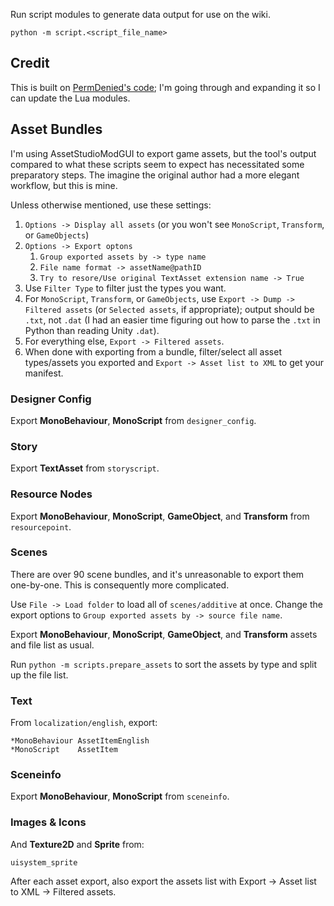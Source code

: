 Run script modules to generate data output for use on the wiki.

```
python -m script.<script_file_name>
```

## Credit

This is built on [PermDenied's code](https://github.com/cruiseliu/sandrock-scripts); I'm going through and expanding it so I can update the Lua modules.

## Asset Bundles

I'm using AssetStudioModGUI to export game assets, but the tool's output compared to what these scripts seem to expect has necessitated some preparatory steps. The imagine the original author had a more elegant workflow, but this is mine.

Unless otherwise mentioned, use these settings:

1. `Options -> Display all assets` (or you won't see `MonoScript`, `Transform`, or `GameObjects`)
1. `Options -> Export optons`
    1. `Group exported assets by -> type name`
    1. `File name format -> assetName@pathID`
    1. `Try to resore/Use original TextAsset extension name -> True`
1. Use `Filter Type` to filter just the types you want.
1. For `MonoScript`, `Transform`, or `GameObjects`, use `Export -> Dump -> Filtered assets` (or `Selected assets`, if appropriate); output should be `.txt`, not `.dat` (I had an easier time figuring out how to parse the `.txt` in Python than reading Unity `.dat`).
1. For everything else, `Export -> Filtered assets`.
1. When done with exporting from a bundle, filter/select all asset types/assets you exported and `Export -> Asset list to XML` to get your manifest.

### Designer Config

Export **MonoBehaviour**, **MonoScript** from `designer_config`.

### Story

Export **TextAsset** from `storyscript`.

### Resource Nodes

Export **MonoBehaviour**, **MonoScript**, **GameObject**, and **Transform** from `resourcepoint`.

### Scenes

There are over 90 scene bundles, and it's unreasonable to export them one-by-one. This is consequently more complicated.

Use `File -> Load folder` to load all of `scenes/additive` at once. Change the export options to `Group exported assets by -> source file name`.

Export **MonoBehaviour**, **MonoScript**, **GameObject**, and **Transform** assets and file list as usual.

Run `python -m scripts.prepare_assets` to sort the assets by type and split up the file list.

### Text

From `localization/english`, export:

```
*MonoBehaviour AssetItemEnglish
*MonoScript    AssetItem
```

### Sceneinfo

Export **MonoBehaviour**, **MonoScript** from `sceneinfo`.

### Images & Icons

And **Texture2D** and **Sprite** from:

```
uisystem_sprite
```

After each asset export, also export the assets list with Export -> Asset list to XML -> Filtered assets.

